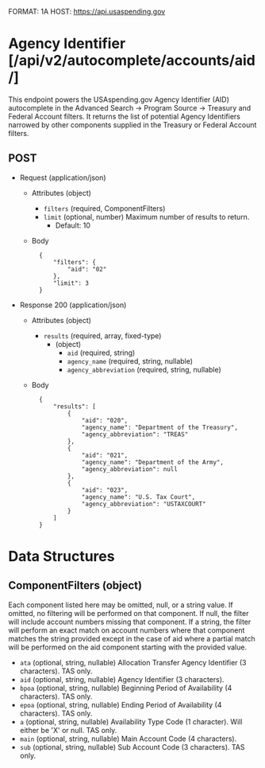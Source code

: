 FORMAT: 1A
HOST: https://api.usaspending.gov

# Agency Identifier [/api/v2/autocomplete/accounts/aid/]

This endpoint powers the USAspending.gov Agency Identifier (AID) autocomplete in the Advanced Search -> Program Source -> Treasury and Federal Account filters.  It returns the list of potential Agency Identifiers narrowed by other components supplied in the Treasury or Federal Account filters.

## POST

+ Request (application/json)

    + Attributes (object)
        + `filters` (required, ComponentFilters)
        + `limit` (optional, number)
            Maximum number of results to return.
            + Default: 10

    + Body

            {
                "filters": {
                    "aid": "02"
                },
                "limit": 3
            }

+ Response 200 (application/json)

    + Attributes (object)
        + `results` (required, array, fixed-type)
            + (object)
                + `aid` (required, string)
                + `agency_name` (required, string, nullable)
                + `agency_abbreviation` (required, string, nullable)

    + Body

            {
                "results": [
                    {
                        "aid": "020",
                        "agency_name": "Department of the Treasury",
                        "agency_abbreviation": "TREAS"
                    },
                    {
                        "aid": "021",
                        "agency_name": "Department of the Army",
                        "agency_abbreviation": null
                    },
                    {
                        "aid": "023",
                        "agency_name": "U.S. Tax Court",
                        "agency_abbreviation": "USTAXCOURT"
                    }
                ]
            }

# Data Structures

## ComponentFilters (object)

Each component listed here may be omitted, null, or a string value.  If omitted, no filtering will be performed on that component.  If null, the filter will include account numbers missing that component.  If a string, the filter will perform an exact match on account numbers where that component matches the string provided except in the case of aid where a partial match will be performed on the aid component starting with the provided value.

+ `ata` (optional, string, nullable)
    Allocation Transfer Agency Identifier (3 characters). TAS only.
+ `aid` (optional, string, nullable)
    Agency Identifier (3 characters).
+ `bpoa` (optional, string, nullable)
    Beginning Period of Availability (4 characters). TAS only.
+ `epoa` (optional, string, nullable)
    Ending Period of Availability (4 characters). TAS only.
+ `a` (optional, string, nullable)
    Availability Type Code (1 character). Will either be 'X' or null. TAS only.
+ `main` (optional, string, nullable)
    Main Account Code (4 characters).
+ `sub` (optional, string, nullable)
    Sub Account Code (3 characters). TAS only.
